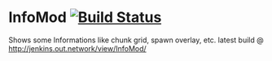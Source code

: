 # InfoMod [![Build Status](http://jenkins.outi.network/buildStatus/icon?job=InfoMod-1.12.2)](http://jenkins.outi.network/view/InfoMod)
Shows some Informations like chunk grid, spawn overlay, etc.
latest build @ http://jenkins.out.network/view/InfoMod/
